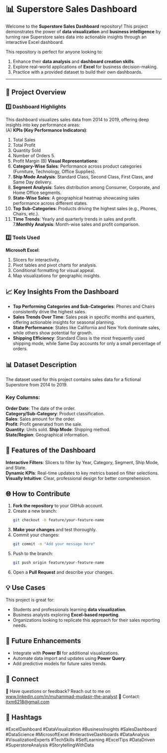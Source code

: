 # 📊 Superstore Sales Dashboard  

Welcome to the **Superstore Sales Dashboard** repository! This project demonstrates the power of **data visualization** and **business intelligence** by turning raw Superstore sales data into actionable insights through an interactive Excel dashboard.  

This repository is perfect for anyone looking to:  
1. Enhance their **data analysis** and **dashboard creation skills**.
2. Explore real-world applications of **Excel** for business decision-making.
3. Practice with a provided dataset to build their own dashboards.  

---

## 🚀 Project Overview  

### **1️⃣ Dashboard Highlights**  
This dashboard visualizes sales data from 2014 to 2019, offering deep insights into key performance areas:  
(A) **KPIs (Key Performance Indicators)**:
  1. Total Sales  
  2. Total Profit
  3. Quantity Sold
  4. Number of Orders  5.
  5. Profit Margin
(B) **Visual Representations**:  
  1. **Category-Wise Sales**: Performance across product categories (Furniture, Technology, Office Supplies).  
  2. **Ship Mode Analysis**: Standard Class, Second Class, First Class, and Same Day delivery.  
  3. **Segment Analysis**: Sales distribution among Consumer, Corporate, and Home Office segments.  
  4. **State-Wise Sales**: A geographical heatmap showcasing sales performance across different states.  
  5. **Top Sub-Categories**: Products driving the highest sales (e.g., Phones, Chairs, etc.).  
  6. **Time Trends**: Yearly and quarterly trends in sales and profit.  
  7.**Monthly Analysis**: Month-wise sales and profit comparison.  

### **2️⃣ Tools Used**  
 **Microsoft Excel**:  
  1. Slicers for interactivity.  
  2. Pivot tables and pivot charts for analysis.  
  3. Conditional formatting for visual appeal.  
  4. Map visualizations for geographic insights.  



## 📈 Key Insights From the Dashboard  

- **Top Performing Categories and Sub-Categories**: Phones and Chairs consistently drive the highest sales.  
- **Sales Trends Over Time**: Sales peak in specific months and quarters, offering actionable insights for seasonal planning.  
- **State Performance**: States like California and New York dominate sales, while others show potential for growth.  
- **Shipping Efficiency**: Standard Class is the most frequently used shipping mode, while Same Day accounts for only a small percentage of orders.  




## 📊 Dataset Description  

The dataset used for this project contains sales data for a fictional Superstore from 2014 to 2019.  
### **Key Columns**:  
 **Order Date**: The date of the order.  
 **Category/Sub-Category**: Product classification.  
 **Sales**: Sales amount for the order.  
 **Profit**: Profit generated from the sale.  
 **Quantity**: Units sold.
 **Ship Mode**: Shipping method.  
 **State/Region**: Geographical information.  



## 🌟 Features of the Dashboard  

 **Interactive Filters**: Slicers to filter by Year, Category, Segment, Ship Mode, and State.  
 **Dynamic KPIs**: Real-time updates to key metrics based on filter selections.  
 **Visually Intuitive**: Clear, professional design for better comprehension.  



## 🌐 How to Contribute  

1. **Fork the repository** to your GitHub account.  
2. Create a new branch:  
   ```bash  
   git checkout -b feature/your-feature-name  
   ```  
3. **Make your changes** and test thoroughly.  
4. Commit your changes:  
   ```bash  
   git commit -m "Add your message here"  
   ```  
5. Push to the branch:  
   ```bash  
   git push origin feature/your-feature-name  
   ```  
6. Open a **Pull Request** and describe your changes.  



## 💡 Use Cases  

This project is great for:  
- Students and professionals learning **data visualization**.  
- Business analysts exploring **Excel-based reporting**.  
- Organizations looking to replicate this approach for their sales reporting needs.  



## 🎯 Future Enhancements  

- Integrate with **Power BI** for additional visualizations.  
- Automate data import and updates using **Power Query**.  
- Add predictive models for future sales trends.  



## 🔗 Connect  

💬 Have questions or feedback? Reach out to me on www.linkedin.com/in/muhammad-mudasir-the-analyst 
📧 Contact: itxm6218@gmail.com  



## 🔖 Hashtags  

#ExcelDashboard #DataVisualization #BusinessInsights #SalesDashboard #DataScience #MicrosoftExcel #InteractiveDashboards #DataAnalysis #VisualizationExperts #TechSkills #SelfLearning #ExcelTips #DataDriven #SuperstoreAnalysis #StorytellingWithData  
